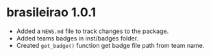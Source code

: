 # brasileirao 1.0.1

* Added a `NEWS.md` file to track changes to the package.
* Added teams badges in inst/badges folder.
* Created `get_badge()` function get badge file path from team name.
